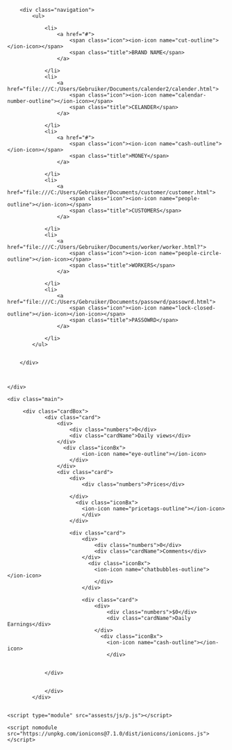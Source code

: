 <!DOCTYPE html>
<html lang="en">
<head>
    <meta charset="UTF-8">
    <meta http-equiv="X-UA-Compatible" content="IE-edge">
    <meta name="viewport" content="width=device-width, initial-scale=1.0">
    <title>Document</title>
    <link rel="stylesheet" href="p.css">
</head>
<body>
    <div class="container">

        <div class="navigation">
            <ul>

                <li>
                    <a href="#">
                        <span class="icon"><ion-icon name="cut-outline"></ion-icon></span>
                        <span class="title">BRAND NAME</span>
                    </a>

                </li>
                <li>
                    <a href="file:///C:/Users/Gebruiker/Documents/calender2/calender.html">
                        <span class="icon"><ion-icon name="calendar-number-outline"></ion-icon></span>
                        <span class="title">CELANDER</span>
                    </a>

                </li> 
                <li>
                    <a href="#">
                        <span class="icon"><ion-icon name="cash-outline"></ion-icon></span>
                        <span class="title">MONEY</span>
                    </a>

                </li> 
                <li>
                    <a href="file:///C:/Users/Gebruiker/Documents/customer/customer.html">
                        <span class="icon"><ion-icon name="people-outline"></ion-icon></span>
                        <span class="title">CUSTOMERS</span>
                    </a>

                </li>
                <li>
                    <a href="file:///C:/Users/Gebruiker/Documents/worker/worker.html?">
                        <span class="icon"><ion-icon name="people-circle-outline"></ion-icon></span>
                        <span class="title">WORKERS</span>
                    </a>

                </li>
                <li>
                    <a href="file:///C:/Users/Gebruiker/Documents/passowrd/passowrd.html">
                        <span class="icon"><ion-icon name="lock-closed-outline"></ion-icon></ion-icon></span>
                        <span class="title">PASSOWRD</span>
                    </a>

                </li>
            </ul>


        </div>



    </div>
 
    <div class="main">
 
         <div class="cardBox">
                <div class="card">
                    <div>
                        <div class="numbers">0</div>
                        <div class="cardName">Daily views</div>
                    </div>
                      <div class="iconBx">
                            <ion-icon name="eye-outline"></ion-icon>
                        </div>  
                    </div>
                    <div class="card">
                        <div>
                            <div class="numbers">Prices</div>
                          
                        </div>
                          <div class="iconBx">
                            <ion-icon name="pricetags-outline"></ion-icon>
                            </div>  
                        </div> 
                        
                        <div class="card">
                            <div>
                                <div class="numbers">0</div>
                                <div class="cardName">Comments</div>
                            </div>
                              <div class="iconBx">
                                <ion-icon name="chatbubbles-outline"></ion-icon>
                                </div>  
                            </div> 
                            
                            <div class="card">
                                <div>
                                    <div class="numbers">$0</div>
                                    <div class="cardName">Daily Earnings</div>
                                </div>
                                  <div class="iconBx">
                                    <ion-icon name="cash-outline"></ion-icon>
                                    </div>  
                              
                 
                </div>


                </div>
            </div>


    <script type="module" src="assests/js/p.js"></script>
   <script type="module" src="https://unpkg.com/ionicons@7.1.0/dist/ionicons/ionicons.esm.js"></script>
    <script nomodule src="https://unpkg.com/ionicons@7.1.0/dist/ionicons/ionicons.js"></script>



</body>
</html>

